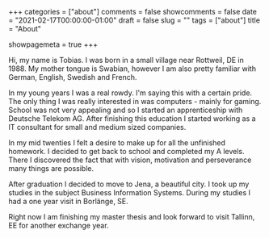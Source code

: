 +++
categories = ["about"]
comments = false
showcomments = false
date = "2021-02-17T00:00:00-01:00"
draft = false
slug = ""
tags = ["about"]
title = "About"

showpagemeta = true
+++

Hi, my name is Tobias. I was born in a small village near Rottweil, DE in 1988.
My mother tongue is Swabian, however I am also pretty familiar with German, English, Swedish and French.

In my young years I was a real rowdy. I'm saying this with a certain pride. 
The only thing I was really interested in was computers - mainly for gaming.
School was not very appealing and so I started an apprenticeship with Deutsche Telekom AG.
After finishing this education I started working as a IT consultant for small and medium sized companies.

In my mid twenties I felt a desire to make up for all the unfinished homework.
I decided to get back to school and completed my A levels.
There I discovered the fact that with vision, motivation and perseverance many things are possible.

After graduation I decided to move to Jena, a beautiful city. 
I took up my studies in the subject Business Information Systems.
During my studies I had a one year visit in Borlänge, SE.

Right now I am finishing my master thesis and look forward to visit Tallinn, EE for another exchange year.
